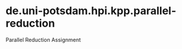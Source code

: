 de.uni-potsdam.hpi.kpp.parallel-reduction
=========================================

Parallel Reduction Assignment
